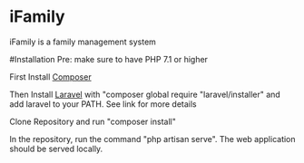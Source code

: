 # iFamily
iFamily is a family management system

#Installation
Pre: make sure to have PHP 7.1 or higher

First Install [Composer](https://getcomposer.org/download/)

Then Install [Laravel](https://laravel.com/docs/5.7/installation) with "composer global require "laravel/installer" and add laravel to your PATH.
See link for more details

Clone Repository and run "composer install"

In the repository, run the command "php artisan serve".  The web application should be served locally. 
